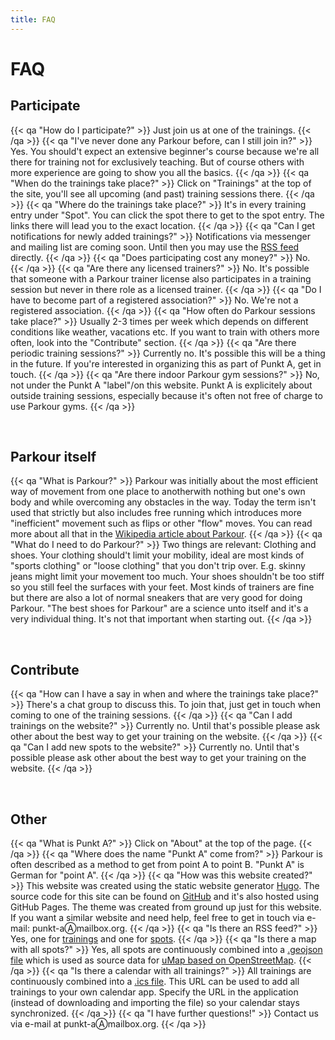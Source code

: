 ```yaml
---
title: FAQ
---
```

# FAQ

## Participate
{{< qa "How do I participate?" >}}
Just join us at one of the trainings.
{{< /qa >}}
{{< qa "I've never done any Parkour before, can I still join in?" >}}
Yes. You should't expect an extensive beginner's course because we're all there for training not for exclusively teaching. But of course others with more experience are going to show you all the basics.
{{< /qa >}}
{{< qa "When do the trainings take place?" >}}
Click on "Trainings" at the top of the site, you'll see all upcoming (and past) training sessions there.
{{< /qa >}}
{{< qa "Where do the trainings take place?" >}}
It's in every training entry under "Spot". You can click the spot there to get to the spot entry. The links there will lead you to the exact location.
{{< /qa >}}
{{< qa "Can I get notifications for newly added trainings?" >}}
Notifications via messenger and mailing list are coming soon. Until then you may use the [RSS feed](/events/index.xml) directly.
{{< /qa >}}
{{< qa "Does participating cost any money?" >}}
No.
{{< /qa >}}
{{< qa "Are there any licensed trainers?" >}}
No. It's possible that someone with a Parkour trainer license also participates in a training session but never in there role as a licensed trainer.
{{< /qa >}}
{{< qa "Do I have to become part of a registered association?" >}}
No. We're not a registered association.
{{< /qa >}}
{{< qa "How often do Parkour sessions take place?" >}}
Usually 2-3 times per week which depends on different conditions like weather, vacations etc. If you want to train with others more often, look into the "Contribute" section.
{{< /qa >}}
{{< qa "Are there periodic training sessions?" >}}
Currently no. It's possible this will be a thing in the future. If you're interested in organizing this as part of Punkt A, get in touch.
{{< /qa >}}
{{< qa "Are there indoor Parkour gym sessions?" >}}
No, not under the Punkt A "label"/on this website. Punkt A is explicitely about outside training sessions, especially because it's often not free of charge to use Parkour gyms.
{{< /qa >}}

&nbsp;
## Parkour itself
{{< qa "What is Parkour?" >}}
Parkour was initially about the most efficient way of movement from one place to anotherwith nothing but one's own body and while overcoming any obstacles in the way. Today the term isn't used that strictly but also includes free running which introduces more "inefficient" movement such as flips or other "flow" moves. You can read more about all that in the [Wikipedia article about Parkour](https://en.wikipedia.org/wiki/Parkour).
{{< /qa >}}
{{< qa "What do I need to do Parkour?" >}}
Two things are relevant: Clothing and shoes. Your clothing should't limit your mobility, ideal are most kinds of "sports clothing" or "loose clothing" that you don't trip over. E.g. skinny jeans might limit your movement too much. Your shoes shouldn't be too stiff so you still feel the surfaces with your feet. Most kinds of trainers are fine but there are also a lot of normal sneakers that are very good for doing Parkour. "The best shoes for Parkour" are a science unto itself and it's a very individual thing. It's not that important when starting out.
{{< /qa >}}

&nbsp;
## Contribute
{{< qa "How can I have a say in when and where the trainings take place?" >}}
There's a chat group to discuss this. To join that, just get in touch when coming to one of the training sessions.
{{< /qa >}}
{{< qa "Can I add trainings on the website?" >}}
Currently no. Until that's possible please ask other about the best way to get your training on the website.
{{< /qa >}}
{{< qa "Can I add new spots to the website?" >}}
Currently no. Until that's possible please ask other about the best way to get your training on the website.
{{< /qa >}}


&nbsp;
## Other
{{< qa "What is Punkt A?" >}}
Click on "About" at the top of the page.
{{< /qa >}}
{{< qa "Where does the name \"Punkt A\" come from?" >}}
Parkour is often described as a method to get from point A to point B. "Punkt A" is German for "point A".
{{< /qa >}}
{{< qa "How was this website created?" >}}
This website was created using the static website generator [Hugo](https://gohugo.io/). The source code for this site can be found on [GitHub](https://github.com/punkt-a/punkt-a.github.io) and it's also hosted using GitHub Pages. The theme was created from ground up just for this website. If you want a similar website and need help, feel free to get in touch via e-mail: punkt-aⒶmailbox.org.
{{< /qa >}}
{{< qa "Is there an RSS feed?" >}}
Yes, one for [trainings](/en/events/index.xml) and one for [spots](/en/locations/index.xml).
{{< /qa >}}
{{< qa "Is there a map with all spots?" >}}
Yes, all spots are continuously combined into a [.geojson file](/en/locations/index.geojson) which is used as source data for [uMap based on OpenStreetMap](https://umap.openstreetmap.fr/en/map/punkt-a-spots_746905).
{{< /qa >}}
{{< qa "Is there a calendar with all trainings?" >}}
All trainings are continuously combined into a [.ics file](/en/events/index.ics). This URL can be used to add all trainings to your own calendar app. Specify the URL in the application (instead of downloading and importing the file) so your calendar stays synchronized.
{{< /qa >}}
{{< qa "I have further questions!" >}}
Contact us via e-mail at punkt-aⒶmailbox.org. 
{{< /qa >}}
